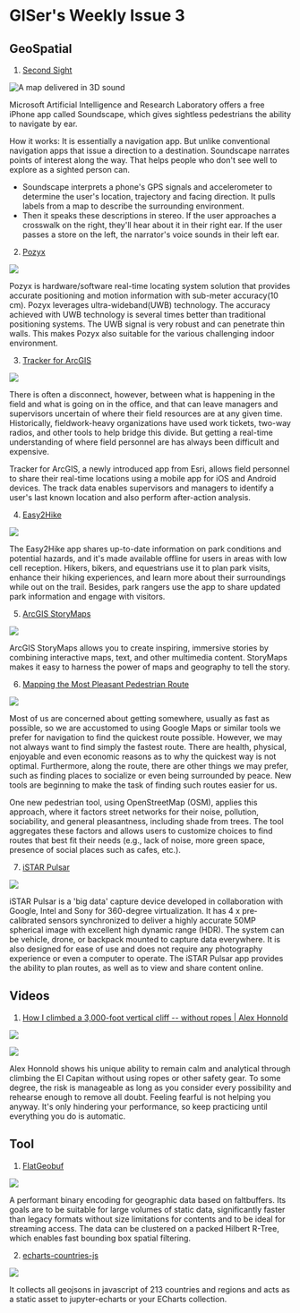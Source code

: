 # GISer's Weekly Issue 3

## GeoSpatial

1. [Second Sight](https://www.microsoft.com/en-us/research/product/soundscape/)

![A map delivered in 3D sound](../images/issue-3-1.gif)

Microsoft Artificial Intelligence and Research Laboratory offers a free iPhone app called Soundscape, which gives sightless pedestrians the ability to navigate by ear.

How it works:
It is essentially a navigation app. But unlike conventional navigation apps that issue a direction to a destination. Soundscape narrates points of interest along the way. That helps people who don't see well to explore as a sighted person can.

- Soundscape interprets a phone's GPS signals and accelerometer to determine the user's location, trajectory and facing direction. It pulls labels from a map to describe the surrounding environment.
- Then it speaks these descriptions in stereo. If the user approaches a crosswalk on the right, they'll hear about it in their right ear. If the user passes a store on the left, the narrator's voice sounds in their left ear.

2. [Pozyx](https://www.pozyx.io/)

![](https://www.pozyx.io/theme_pozyx/static/img/track-multiple-devices.gif)

Pozyx is hardware/software real-time locating system solution that provides accurate positioning and motion information with sub-meter accuracy(10 cm). Pozyx leverages ultra-wideband(UWB) technology. The accuracy achieved with UWB technology is several times better than traditional positioning systems. The UWB signal is very robust and can penetrate thin walls. This makes Pozyx also suitable for the various challenging indoor environment.

3. [Tracker for ArcGIS](https://www.esri.com/about/newsroom/arcnews/tracker-for-arcgis-streamlines-fieldwork-management/)

![](https://www.esri.com/content/dam/esrisites/en-us/arcgis/products/tracker/tracker-banner-device-illustration-b.png)

There is often a disconnect, however, between what is happening in the field and what is going on in the office, and that can leave managers and supervisors uncertain of where their field resources are at any given time. Historically, fieldwork-heavy organizations have used work tickets, two-way radios, and other tools to help bridge this divide. But getting a real-time understanding of where field personnel are has always been difficult and expensive.

Tracker for ArcGIS, a newly introduced app from Esri, allows field personnel to share their real-time locations using a mobile app for iOS and Android devices. The track data enables supervisors and managers to identify a user's last known location and also perform after-action analysis.

4. [Easy2Hike](https://corp.easy2hike.com/)

![](https://corp.easy2hike.com/images/heatmap.png)

The Easy2Hike app shares up-to-date information on park conditions and potential hazards, and it's made available offline for users in areas with low cell reception. Hikers, bikers, and equestrians use it to plan park visits, enhance their hiking experiences, and learn more about their surroundings while out on the trail. Besides, park rangers use the app to share updated park information and engage with visitors.

5. [ArcGIS StoryMaps](https://www.esri.com/en-us/arcgis/products/arcgis-storymaps/overview)

![](https://www.esri.com/content/dam/esrisites/en-us/arcgis/products/storymaps-2019/50-50-simple-mapmaking.jpg)

ArcGIS StoryMaps allows you to create inspiring, immersive stories by combining interactive maps, text, and other multimedia content. StoryMaps makes it easy to harness the power of maps and geography to tell the story.

6. [Mapping the Most Pleasant Pedestrian Route](https://www.mdpi.com/1424-8220/18/11/3794)

![](https://www.mdpi.com/sensors/sensors-18-03794/article_deploy/html/images/sensors-18-03794-g001-550.jpg)

Most of us are concerned about getting somewhere, usually as fast as possible, so we are accustomed to using Google Maps or similar tools we prefer for navigation to find the quickest route possible. However, we may not always want to find simply the fastest route. There are health, physical, enjoyable and even economic reasons as to why the quickest way is not optimal. Furthermore, along the route, there are other things we may prefer, such as finding places to socialize or even being surrounded by peace. New tools are beginning to make the task of finding such routes easier for us.

One new pedestrian tool, using OpenStreetMap (OSM), applies this approach, where it factors street networks for their noise, pollution, sociability, and general pleasantness, including shade from trees. The tool aggregates these factors and allows users to customize choices to find routes that best fit their needs (e.g., lack of noise, more green space, presence of social places such as cafes, etc.).

7. [iSTAR Pulsar](https://www.gislounge.com/next-generation-asset-management-with-istar-pulsar/)

![](https://storage.googleapis.com/onestopvr-react/landingPage/image/woman2.jpg)

iSTAR Pulsar is a 'big data' capture device developed in collaboration with Google, Intel and Sony for 360-degree virtualization. It has 4 x pre‐calibrated sensors synchronized to deliver a highly accurate 50MP spherical image with excellent high dynamic range (HDR). The system can be vehicle, drone, or backpack mounted to capture data everywhere. It is also designed for ease of use and does not require any photography experience or even a computer to operate. The iSTAR Pulsar app provides the ability to plan routes, as well as to view and share content online.

## Videos

1. [How I climbed a 3,000-foot vertical cliff -- without ropes | Alex Honnold](https://www.youtube.com/watch?v=6iM6M_7wBMc)

![](https://proactiveoutside.files.wordpress.com/2017/06/alex-honnold-freerider-free-solo.jpg)

![](https://www.nationalgeographic.com/interactive-assets/nggraphics/ngnews-yosemite-climb/build-2017-05-31_15-03-56/ngm-assets/img/ai2html-graphic-tablet-desktop.png)

Alex Honnold shows his unique ability to remain calm and analytical through climbing the EI Capitan without using ropes or other safety gear. To some degree, the risk is manageable as long as you consider every possibility and rehearse enough to remove all doubt. Feeling fearful is not helping you anyway. It's only hindering your performance, so keep practicing until everything you do is automatic.

## Tool

1. [FlatGeobuf](https://github.com/bjornharrtell/flatgeobuf)

![](https://github.com/bjornharrtell/flatgeobuf/raw/master/doc/layout.svg?sanitize=true)

A performant binary encoding for geographic data based on faltbuffers. Its goals are to be suitable for large volumes of static data, significantly faster than legacy formats without size limitations for contents and to be ideal for streaming access. The data can be clustered on a packed Hilbert R-Tree, which enables fast bounding box spatial filtering.

2. [echarts-countries-js](https://github.com/echarts-maps/echarts-countries-js)

![](https://camo.githubusercontent.com/c72a1adb7015358ea980d8a95863f3ba911096f0/68747470733a2f2f656368617274732d6d6170732e6769746875622e696f2f656368617274732d636f756e74726965732d6a732f64656d6f2e706e67)

It collects all geojsons in javascript of 213 countries and regions and acts as a static asset to jupyter-echarts or your ECharts collection.
